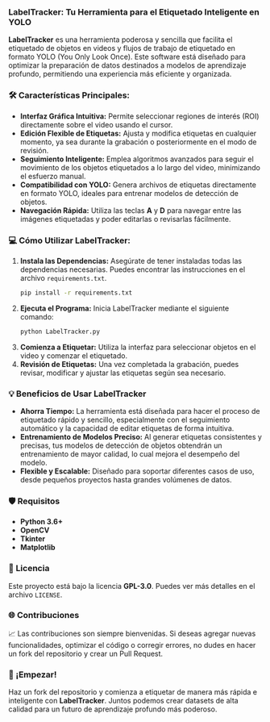 ### LabelTracker: Tu Herramienta para el Etiquetado Inteligente en YOLO

**LabelTracker** es una herramienta poderosa y sencilla que facilita el etiquetado de objetos en videos y flujos de trabajo de etiquetado en formato YOLO (You Only Look Once). Este software está diseñado para optimizar la preparación de datos destinados a modelos de aprendizaje profundo, permitiendo una experiencia más eficiente y organizada.

### 🛠️ Características Principales:

- **Interfaz Gráfica Intuitiva:** Permite seleccionar regiones de interés (ROI) directamente sobre el video usando el cursor.
- **Edición Flexible de Etiquetas:** Ajusta y modifica etiquetas en cualquier momento, ya sea durante la grabación o posteriormente en el modo de revisión.
- **Seguimiento Inteligente:** Emplea algoritmos avanzados para seguir el movimiento de los objetos etiquetados a lo largo del video, minimizando el esfuerzo manual.
- **Compatibilidad con YOLO:** Genera archivos de etiquetas directamente en formato YOLO, ideales para entrenar modelos de detección de objetos.
- **Navegación Rápida:** Utiliza las teclas **A** y **D** para navegar entre las imágenes etiquetadas y poder editarlas o revisarlas fácilmente.

### 💻 Cómo Utilizar LabelTracker:

1. **Instala las Dependencias:** Asegúrate de tener instaladas todas las dependencias necesarias. Puedes encontrar las instrucciones en el archivo `requirements.txt`.
   ```sh
   pip install -r requirements.txt
   ```
2. **Ejecuta el Programa:** Inicia LabelTracker mediante el siguiente comando:
   ```sh
   python LabelTracker.py
   ```
3. **Comienza a Etiquetar:** Utiliza la interfaz para seleccionar objetos en el video y comenzar el etiquetado.
4. **Revisión de Etiquetas:** Una vez completada la grabación, puedes revisar, modificar y ajustar las etiquetas según sea necesario.

### 💡 Beneficios de Usar LabelTracker

- **Ahorra Tiempo:** La herramienta está diseñada para hacer el proceso de etiquetado rápido y sencillo, especialmente con el seguimiento automático y la capacidad de editar etiquetas de forma intuitiva.
- **Entrenamiento de Modelos Preciso:** Al generar etiquetas consistentes y precisas, tus modelos de detección de objetos obtendrán un entrenamiento de mayor calidad, lo cual mejora el desempeño del modelo.
- **Flexible y Escalable:** Diseñado para soportar diferentes casos de uso, desde pequeños proyectos hasta grandes volúmenes de datos.

### 🛡️ Requisitos

- **Python 3.6+**
- **OpenCV** 
- **Tkinter** 
- **Matplotlib** 
### 📜 Licencia

Este proyecto está bajo la licencia **GPL-3.0**. Puedes ver más detalles en el archivo `LICENSE`.

### 🌐 Contribuciones

📈 Las contribuciones son siempre bienvenidas. Si deseas agregar nuevas funcionalidades, optimizar el código o corregir errores, no dudes en hacer un fork del repositorio y crear un Pull Request.

### 🚀 ¡Empezar!

Haz un fork del repositorio y comienza a etiquetar de manera más rápida e inteligente con **LabelTracker**. Juntos podemos crear datasets de alta calidad para un futuro de aprendizaje profundo más poderoso.



